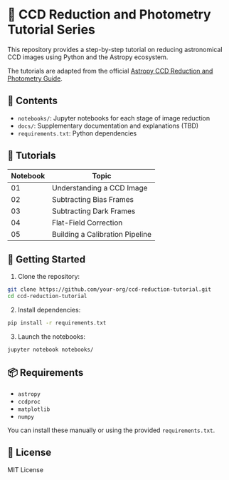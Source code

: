 # 🌌 CCD Reduction and Photometry Tutorial Series

This repository provides a step-by-step tutorial on reducing astronomical CCD images using Python and the Astropy ecosystem.

The tutorials are adapted from the official [Astropy CCD Reduction and Photometry Guide](https://www.astropy.org/ccd-reduction-and-photometry-guide/).

## 📁 Contents

- `notebooks/`: Jupyter notebooks for each stage of image reduction
- `docs/`: Supplementary documentation and explanations (TBD)
- `requirements.txt`: Python dependencies

## 🧪 Tutorials

| Notebook | Topic |
|---------|-------|
| 01 | Understanding a CCD Image |
| 02 | Subtracting Bias Frames |
| 03 | Subtracting Dark Frames |
| 04 | Flat-Field Correction |
| 05 | Building a Calibration Pipeline |

## 🚀 Getting Started

1. Clone the repository:
```bash
git clone https://github.com/your-org/ccd-reduction-tutorial.git
cd ccd-reduction-tutorial
```

2. Install dependencies:
```bash
pip install -r requirements.txt
```

3. Launch the notebooks:
```bash
jupyter notebook notebooks/
```

## 📦 Requirements

- `astropy`
- `ccdproc`
- `matplotlib`
- `numpy`

You can install these manually or using the provided `requirements.txt`.

## 📝 License

MIT License
